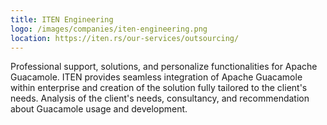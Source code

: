 ```yaml
---
title: ITEN Engineering
logo: /images/companies/iten-engineering.png
location: https://iten.rs/our-services/outsourcing/
---
```


Professional support, solutions, and personalize functionalities for Apache
Guacamole. ITEN provides seamless integration of Apache Guacamole within
enterprise and creation of the solution fully tailored to the client's needs.
Analysis of the client's needs, consultancy, and recommendation about Guacamole
usage and development.

